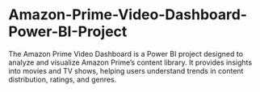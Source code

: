 # Amazon-Prime-Video-Dashboard-Power-BI-Project
The Amazon Prime Video Dashboard is a Power BI project designed to analyze and visualize Amazon Prime’s content library. It provides insights into movies and TV shows, helping users understand trends in content distribution, ratings, and genres.
